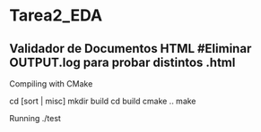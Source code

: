 # Tarea2_EDA
Validador de Documentos HTML
#Eliminar OUTPUT.log para probar distintos .html
-------------------------
Compiling with CMake

cd [sort | misc]
mkdir build
cd build
cmake ..
make

Running
./test
